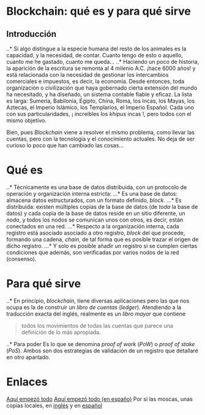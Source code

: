 # Blockchain: qué es y para qué sirve

## Introducción

..* Si algo distingue a la especie humana del resto de los animales es la capacidad, y la necesidad, de contar. Cuanto tengo de esto o aquello, cuanto me he gastado, cuanto me queda...
..* Haciendo un poco de historia, la aparición de la escritura se remonta al 4 milenio A.C. ¡hace 6000 años! y está relacionada con la necesidad de gestionar los intercambios comerciales e impuestos, es decir, la economía. Desde entonces, toda organización o civilización que haya gobernado cierta extensión del mundo ha necesitado, y ha diseñado, un sistema contable fiable y eficaz. La lista es larga: Sumeria, Babilonia, Egipto, China, Roma, los Incas, los Mayas, los Aztecas, el Imperio Islámico, los Templarios, el Imperio Español. Cada uno con sus particularidades, ¡ increibles los _khipus_ incas !, pero todos con el mismo objetivo.

Bien, pues _Blockchain_ viene a resolver el mismo problema, como llevar las cuentas, pero con la tecnología y el conocimiento actuales. No deja de ser curioso lo poco que han cambiado las cosas...

# Qué es 

..* Técnicamente es una base de datos distribuida, con un protocolo de operación y organización interna estricta:
...* Es una base de datos: almacena datos estructurados, con un formato definido, _block_.
...* Es distribuida: existen múltiples copias de la base de datos (de _toda_ la base de datos) y cada copia de la base de datos reside en un sitio diferente, un _nodo_, y todos los nodos se comunican unos con otros, es decir, están conectados en una red.
...* Respecto a la organización interna, cada registro está asociado asociado a otro registro, _block_ del que procede, formando una cadena, _chain_, de tal forma que es posible trazar el origen de dicho registro.
...* Y solo es posible añadir un registro si se cumplen ciertas condiciones que además, son verificadas por varios nodos de la red (consenso).

# Para qué sirve

..* En principio, _blockchain_, tiene diversas aplicaciones pero las que nos ocupa es la de construir un _libro de cuentas_ (_ledger_). Atendiendo a la traducción exacta del inglés, realmente es un _libro mayor_ que contiene 
> todos los movimientos de todas las cuentas
que parece una definición de lo más apropiada.

..* Para poder
Es lo que se denomina _proof of work_ (_PoW_) o _proof of stake_ (_PoS_). Ambos son dos estrategias de validación de un registro que detallaré en otro apartado.
# Enlaces

[Aquí empezó todo](https://nakamotoinstitute.org/bitcoin/)
[Aquí empezó todo (en españo)](https://nakamotoinstitute.org/static/docs/bitcoin-es.pdf)
Por si las moscas, unas copias locales, en [inglés](../docs/bitcoin.pdf) y en [español](../docs/bitcoin-es.pdf)



